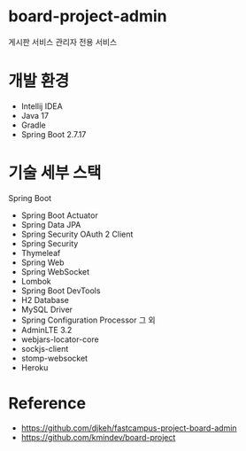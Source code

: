 # board-project-admin
게시판 서비스 관리자 전용 서비스

# 개발 환경
* Intellij IDEA
* Java 17
* Gradle
* Spring Boot 2.7.17
  
# 기술 세부 스택
Spring Boot
* Spring Boot Actuator
* Spring Data JPA
* Spring Security OAuth 2 Client
* Spring Security
* Thymeleaf
* Spring Web
* Spring WebSocket
* Lombok
* Spring Boot DevTools
* H2 Database
* MySQL Driver
* Spring Configuration Processor
그 외
* AdminLTE 3.2
* webjars-locator-core
* sockjs-client
* stomp-websocket
* Heroku

# Reference
* https://github.com/djkeh/fastcampus-project-board-admin
* https://github.com/kmindev/board-project
